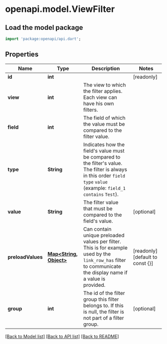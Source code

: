 # openapi.model.ViewFilter

## Load the model package
```dart
import 'package:openapi/api.dart';
```

## Properties
Name | Type | Description | Notes
------------ | ------------- | ------------- | -------------
**id** | **int** |  | [readonly] 
**view** | **int** | The view to which the filter applies. Each view can have his own filters. | 
**field** | **int** | The field of which the value must be compared to the filter value. | 
**type** | **String** | Indicates how the field's value must be compared to the filter's value. The filter is always in this order `field` `type` `value` (example: `field_1` `contains` `Test`). | 
**value** | **String** | The filter value that must be compared to the field's value. | [optional] 
**preloadValues** | [**Map<String, Object>**](Object.md) | Can contain unique preloaded values per filter. This is for example used by the `link_row_has` filter to communicate the display name if a value is provided. | [readonly] [default to const {}]
**group** | **int** | The id of the filter group this filter belongs to. If this is null, the filter is not part of a filter group. | [optional] 

[[Back to Model list]](../README.md#documentation-for-models) [[Back to API list]](../README.md#documentation-for-api-endpoints) [[Back to README]](../README.md)



